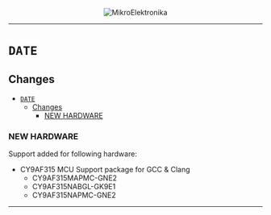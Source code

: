 <p align="center">
  <img src="http://www.mikroe.com/img/designs/beta/logo_small.png?raw=true" alt="MikroElektronika"/>
</p>

---

# `DATE`

## Changes

- [`DATE`](#date)
  - [Changes](#changes)
    - [NEW HARDWARE](#new-hardware)

### NEW HARDWARE

Support added for following hardware:

+ CY9AF315 MCU Support package for GCC & Clang
  + CY9AF315MAPMC-GNE2
  + CY9AF315NABGL-GK9E1
  + CY9AF315NAPMC-GNE2

---
